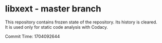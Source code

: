 # libxext - master branch

This repository contains frozen state of the repository.
Its history is cleared. It is used only for static code
analysis with Codacy.

Commit Time: 1704092644